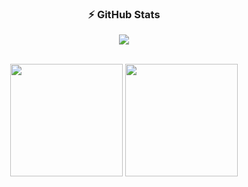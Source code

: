 <div align="center">
  
  ### ⚡ GitHub Stats

   ![](https://github-readme-streak-stats.herokuapp.com/?user=David100604&theme=radical&hide_border=false)<br/>
  <div><br>
    <img align="center" height="180em" src="https://github-readme-stats.vercel.app/api?username=David100604&theme=radical&show_icons=true">
    <img align="center" height="180em" src="https://github-readme-stats.vercel.app/api/top-langs/?username=David100604&layout=compact&theme=radical&exclude_repo=formacao-nodejs,seila&langs_count=6&hide=c++,ejs">
  </div>
  <br>

</div>
